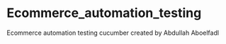 # Ecommerce_automation_testing
Ecommerce automation testing cucumber  created by Abdullah Aboelfadl
